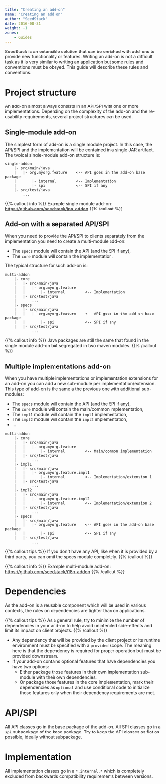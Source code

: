 ```yaml
---
title: "Creating an add-on"
name: "Creating an add-on"
author: "SeedStack"
date: 2016-08-31
weight: -1
zones:
    - Guides
---
```


SeedStack is an extensible solution that can be enriched with add-ons to provide new functionality or features.
Writing an add-on is not a difficult task as it is very similar to writing an application but some rules and
conventions must be obeyed. This guide will describe these rules and conventions.<!--more-->
 
# Project structure
 
An add-on almost always consists in an API/SPI with one or more implementations. Depending on the complexity of
the add-on and the re-usability requirements, several project structures can be used.

## Single-module add-on

The simplest form of add-on is a single module project. In this case, the API/SPI and the implementation will be
contained in a single JAR artifact. The typical single-module add-on structure is:

```plain
single-addon
    |- src/main/java
    |   |- org.myorg.feature    <-- API goes in the add-on base package
    |       |- internal         <-- Implementation            
    |       |- spi              <-- SPI if any
    |- src/test/java
        ...
```

{{% callout info %}}
Example single module add-on: https://github.com/seedstack/jpa-addon
{{% /callout %}}    
  
## Add-on with a separated API/SPI

When you need to provide the API/SPI to clients separately from the implementation you need to create a multi-module
add-on:

* The `specs` module will contain the API (and the SPI if any),
* The `core` module will contain the implementation.

The typical structure for such add-on is:

```plain
multi-addon
    |- core
    |   |- src/main/java
    |   |   |- org.myorg.feature    
    |   |       |- internal         <-- Implementation            
    |   |- src/test/java
    |       ...
    |- specs        
    |   |- src/main/java
    |   |   |- org.myorg.feature    <-- API goes in the add-on base package
    |   |       |- spi              <-- SPI if any
    |   |- src/test/java
            ...
```
    
{{% callout info %}}
Java packages are still the same that found in the single module add-on but segregated in two maven modules.
{{% /callout %}}    

## Multiple implementations add-on

When you have multiple implementations or implementation extensions for an add-on you can add a new sub-module per
implementation/extension. This type of add-on is the same a the previous one with additional sub-modules:
 
* The `specs` module will contain the API (and the SPI if any),
* The `core` module will contain the main/common implementation,
* The `impl1` module will contain the `impl1` implementation,
* The `impl2` module will contain the `impl2` implementation,
* ...

```plain
multi-addon
    |- core
    |   |- src/main/java
    |   |   |- org.myorg.feature    
    |   |       |- internal         <-- Main/common implementation            
    |   |- src/test/java
    |       ...
    |- impl1
    |   |- src/main/java
    |   |   |- org.myorg.feature.impl1    
    |   |       |- internal         <-- Implementation/extension 1            
    |   |- src/test/java
    |       ...
    |- impl2
    |   |- src/main/java
    |   |   |- org.myorg.feature.impl2    
    |   |       |- internal         <-- Implementation/extension 2            
    |   |- src/test/java
    |       ...
    |- specs        
    |   |- src/main/java
    |   |   |- org.myorg.feature    <-- API goes in the add-on base package
    |   |       |- spi              <-- SPI if any
    |   |- src/test/java
            ...
```

{{% callout tips %}}
If you don't have any API, like when it is provided by a third party, you can omit 
the specs module completely.
{{% /callout %}}

{{% callout info %}}
Example multi-module add-on: https://github.com/seedstack/i18n-addon
{{% /callout %}}

# Dependencies

As the add-on is a reusable component which will be used in various contexts, the rules on dependencies are
tighter than on applications.
 
{{% callout tips %}}
As a general rule, try to minimize the number of dependencies in your add-on to help avoid 
unintended side-effects and limit its impact on client projects.
{{% /callout %}} 

* Any dependency that will be provided by the client project or its runtime environment must
be specified with a `provided` scope. The meaning here is that the dependency is required for
proper operation but must be provided downstream.
* If your add-on contains optional features that have dependencies you have two options:
  * Either package those features in their own implementation sub-module with their own dependencies, 
  * Or package those features in the core implementation, mark their dependencies as `optional` and use
conditional code to initialize those features only when their dependency requirements are met.

# API/SPI

All API classes go in the base package of the add-on. All SPI classes go in a `spi` subpackage of the base package. Try
to keep the API classes as flat as possible, ideally without subpackage.

# Implementation 

All implementation classes go in a `*.internal.*` which is completely excluded from backwards compatibility requirements
between versions.

